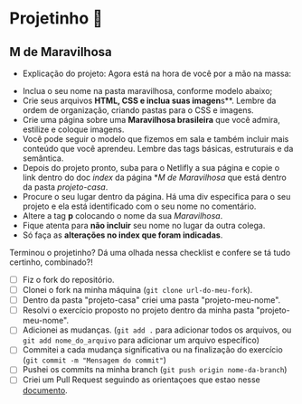 # Projetinho 📓  

## M de Maravilhosa

- Explicação do projeto: 
Agora está na hora de você por a mão na massa:

* Inclua o seu nome na pasta maravilhosa, conforme modelo abaixo;
* Crie seus arquivos **HTML, CSS e inclua suas imagen**s**. Lembre da ordem de organização, criando pastas para o CSS e imagens.
* Crie uma página sobre uma **Maravilhosa brasileira** que você admira, estilize e coloque imagens.
* Você pode seguir o modelo que fizemos em sala e também incluir mais conteúdo que você aprendeu. Lembre das tags básicas, estruturais e da semântica.
* Depois do projeto pronto, suba para o Netlifly a sua página e copie o link dentro do doc *index*  da página **M de Maravilhosa*  que está dentro da pasta  *projeto-casa*.
* Procure o seu lugar dentro da página. Há uma div especifica para o seu projeto e ela  está identificado com o seu nome no comentário.
* Altere a tag **p** colocando o nome da sua *Maravilhosa*.
* Fique atenta para **não incluir** seu nome no lugar da outra colega.
* Só faça as **alterações no index que foram indicadas**. 

Terminou o projetinho? Dá uma olhada nessa checklist e confere se tá tudo certinho, combinado?!

- [ ] Fiz o fork do repositório.
- [ ] Clonei o fork na minha máquina (`git clone url-do-meu-fork`).
- [ ] Dentro da pasta "projeto-casa" criei uma pasta "projeto-meu-nome".
- [ ] Resolvi o exercício proposto no projeto dentro da minha pasta "projeto-meu-nome".
- [ ] Adicionei as mudanças. (`git add .` para adicionar todos os arquivos, ou `git add nome_do_arquivo` para adicionar um arquivo específico)
- [ ] Commitei a cada mudança significativa ou na finalização do exercício (`git commit -m "Mensagem do commit"`)
- [ ] Pushei os commits na minha branch (`git push origin nome-da-branch`)
- [ ] Criei um Pull Request seguindo as orientaçoes que estao nesse [documento](https://github.com/mflilian/repo-example/blob/main/exercicios/projeto-casa/instrucoes-pull-request.md).
